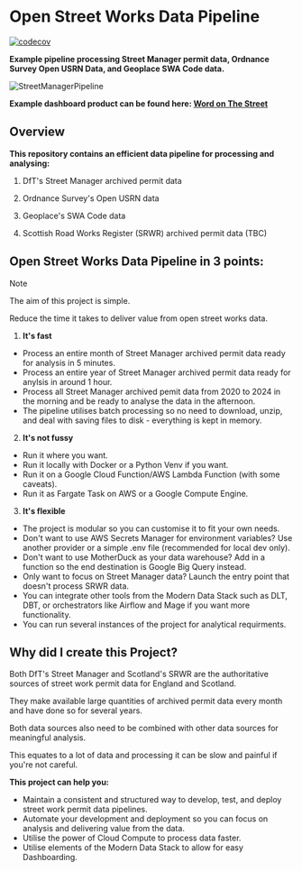 # Open Street Works Data Pipeline
[![codecov](https://codecov.io/github/CHRISCARLON/Open-Street-Works-Data-Pipeline/branch/new-data-dev-branch/graph/badge.svg?token=T4PLSPAXDE)](https://codecov.io/github/CHRISCARLON/Open-Street-Works-Data-Pipeline)

**Example pipeline processing Street Manager permit data, Ordnance Survey Open USRN Data, and Geoplace SWA Code data.**

![StreetManagerPipeline](https://github.com/user-attachments/assets/b169f3b3-64bf-4129-9021-135a56726d3a)

**Example dashboard product can be found here: [Word on The Street](https://word-on-the-street.evidence.app)**

## Overview

**This repository contains an efficient data pipeline for processing and analysing:**

1. DfT's Street Manager archived permit data

2. Ordnance Survey's Open USRN data

3. Geoplace's SWA Code data

4. Scottish Road Works Register (SRWR) archived permit data (TBC)

## Open Street Works Data Pipeline in 3 points:

>[!NOTE]
> The aim of this project is simple.
>
> Reduce the time it takes to deliver value from open street works data.

1. **It's fast**
- Process an entire month of Street Manager archived permit data ready for analysis in 5 minutes.
- Process an entire year of Street Manager archived permit data ready for anylsis in around 1 hour.
- Process all Street Manager archived pemit data from 2020 to 2024 in the morning and be ready to analyse the data in the afternoon.
- The pipeline utilises batch processing so no need to download, unzip, and deal with saving files to disk - everything is kept in memory.

2. **It's not fussy**
- Run it where you want.
- Run it locally with Docker or a Python Venv if you want.
- Run it on a Google Cloud Function/AWS Lambda Function (with some caveats).
- Run it as Fargate Task on AWS or a Google Compute Engine.

3. **It's flexible**
- The project is modular so you can customise it to fit your own needs.
- Don't want to use AWS Secrets Manager for environment variables? Use another provider or a simple .env file (recommended for local dev only).
- Don't want to use MotherDuck as your data warehouse? Add in a function so the end destination is Google Big Query instead.
- Only want to focus on Street Manager data? Launch the entry point that doesn't process SRWR data.
- You can integrate other tools from the Modern Data Stack such as DLT, DBT, or orchestrators like Airflow and Mage if you want more functionality.
- You can run several instances of the project for analytical requirments.

## Why did I create this Project?

Both DfT's Street Manager and Scotland's SRWR are the authoritative sources of street work permit data for England and Scotland.

They make available large quantities of archived permit data every month and have done so for several years.

Both data sources also need to be combined with other data sources for meaningful analysis.

This equates to a lot of data and processing it can be slow and painful if you're not careful.

**This project can help you:**

- Maintain a consistent and structured way to develop, test, and deploy street work permit data pipelines.
- Automate your development and deployment so you can focus on analysis and delivering value from the data.
- Utilise the power of Cloud Compute to process data faster.
- Utilise elements of the Modern Data Stack to allow for easy Dashboarding.

